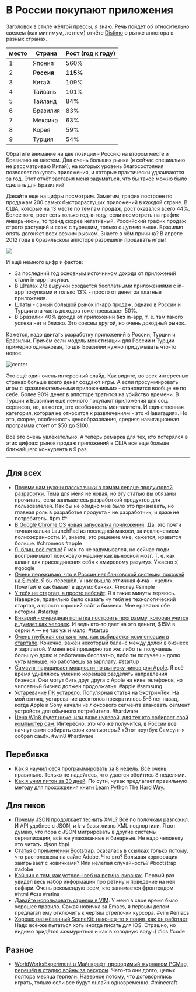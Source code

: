 # В России покупают приложения

Заголовок в стиле жёлтой прессы, я знаю. Речь пойдет об относительно свежем (как минимум, летнем) отчёте [Distimo](http://www.distimo.com/) о рынке аппстора в разных странах.

<table class="table table-striped"><thead><tr><th>место</th><th>Страна</th><th>Рост (год к году)</th></tr>
</thead><tbody><tr><td>1</td><td>Япония</td><td>560%</td></tr>
<tr><td>2</td><td><b>Россия</b></td><td><b>115%</b></td></tr>
<tr><td>3</td><td>Китай</td><td>109%</td></tr>
<tr><td>4</td><td>Тайвань</td><td>101%</td></tr>
<tr><td>5</td><td>Тайланд</td><td>84%</td></tr>
<tr><td>6</td><td>Бразилия</td><td>83%</td></tr>
<tr><td>7</td><td>Мексика</td><td>63%</td></tr>
<tr><td>8</td><td>Корея</td><td>59%</td></tr>
<tr><td>9</td><td>Турция</td><td>54%</td></tr></tbody></table>

Обратите внимание на две позиции - Россию на втором месте и Бразилию на шестом. Два очень больших рынка (я сейчас специально не рассматриваю Китай), на которых уровень благосостояния позволяет покупать приложения, и которые практически удваиваются за год. Этот отчёт заставил меня задуматься, что бы такое можно было сделать для Бразилии?

Давайте еще на цифры посмотрим. Заметим, график построен по продажам 200 самых быстрорастущих приложений в каждой стране.
 В США, которые на 13 месте по темпам продаж, рост оказался всего 44%. Более того, рост есть только год-к-году, если посмотреть на график январь-июнь, то тренд скорее негативный. Российский график продаж строго растущий и схож с турецким, только ощутимо выше. Бразилия опять догоняет всех резким рывком. Знаете в чём причина? В апреле 2012 года в бразильском аппсторе разрешили продавать игры!

<a href='http://img-fotki.yandex.ru/get/6504/9320383.8/0_7d0cc_dbb6c576_orig'><img src='http://img-fotki.yandex.ru/get/6504/9320383.8/0_7d0cc_dbb6c576_L'></a>

И ещё немного цифр и фактов:

* За последний год основным источником дохода от приложений стали in-app покупки.
* В Штатах 2/3 выручки создается бесплатными приложениями с in-app покупками и только 13% - просто от денег за платные приложения.
* Штаты - самый большой рынок in-app продаж, однако в России и Турции эта часть доходов тоже превышает 50%.
* В Бразилии 40% дохода от приложений **без** in-app, т. е. там такого успеха нет и близко. Это совсем другой, но очень доходный рынок.

Кажется, надо двигать разработку приложений в России, Турции и Бразилии. Причём если модель монетизации для России и Турции примерно одинаковая, то для Бразилии нужно придумывать что-то новое.

![center](http://img-fotki.yandex.ru/get/6508/9320383.8/0_7d0ce_f9b6822_orig)

Это ещё один очень интересный слайд. Как видите, во всех интересных странах больше всего денег создают игры. А если просуммировать игры с «развлекательными приложениями» - становится вообще не по себе. Более 90% денег в аппсторе тратится на убийство времени. В Турции и Бразилии ещё немного покупают приложения для соц. сервисов, но, кажется, это особенность менталитета. И единственная категория, которая не относится к развлечениям - это «Навигация». Но это, скорее, особенность ценообразования, средняя навигационная программа стоит от $50 до $100.

Всё это очень увлекательно. А теперь ремарка для тех, кто потерялся в этих цифрах: рынок продаж приложений в США всё еще больше ближайшего конкурента в 9 раз.

-----

## Для всех
* [Почему нам нужны рассказчики в самом сердце продуктовой разработки](http://uxmag.com/articles/why-we-need-storytellers-at-the-heart-of-product-development). Тема для меня не новая, но эту статью вы обязаны прочитать, если занимаетесь разработкой продуктов для пользователей. Как бы не обидно мне было это признавать, но главная роль в разработке продукта - не разработчик, и даже не потребитель. #pm #*
* [В Google Chrome OS новая запускалка приложений](http://chrome.blogspot.com/2012/08/a-new-apps-list-on-chrome-os.html). Да, это почти точная калька LaunchPad из последней макоси, за исключением полноэкранности. И, знаете, это решение мне, кажется, нравится больше. #chromeos #apple
* [Я, блин, всё гуглю!](http://wernah.com/2012/03/i-fucking-google-everything/) Я как-то не задумывался, но сейчас люди воспринимают поисковую машину как выносной мозг. Т. е. как шланг для присоединения себя к «мировому разуму». Ужасно :( #google
* [Очень переживаю, что в России нет банковской системы, похожей на Simple](https://www.simple.com/blog/Simple/announcing-goals/). Я бы перешёл. У них вышла отличная фича - «цели». Почитайте как бывает в других банках. #money #simple
* [У тебя не стартап, а просто вебсайт](http://blog.crranky.com/startup/your-startup-is-not-a-startup-its-just-a-website/). Я в такие минуты теряюсь. Наверное, правильно было сказать «у тебя не технологический стартап, а просто хороший сайт и бизнес». Мне нравятся обе истории. #startup
* [Викарий - очередная попытка построить программу, которая учится и думает как человек](http://techcrunch.com/2012/08/21/vicarious-good-ventures-funding/). И ведь кто-то дает на это деньги, $15М в серии А — не так уж и мало. #startup
* [Очень глубокая статья о том, как выбирается компенсация в стартапе](http://blog.keen.io/post/29904565692/how-i-negotiated-my-startup-compensation). Конечно, важен некоторый баланс между долей в бизнесе и зарплатой. У меня всё примерно так же: либо ты получаешь большую долю и работаешь бесплатно, либо ты получаешь долю *чуть* меньше, но работаешь за зарплату. #startup
* [Самсунг наращивает мощности по выпуску чипов для Apple](http://www.bbc.com/news/technology-19336147). Я всё время удивляюсь умению корейцев разделять направления бизнеса. Они могут бить друг друга с Apple на ниве телефонов, но чипсетный бизнес должен продолжатья. #apple #samsung
* [Устаревание ПК устарело](http://www.extremetech.com/computing/134760-pc-obsolescence-is-obsolete). Популярная статья на ЭкстримТек. На мой взгляд, устаревание десктопов прекратилось 5-6 лет назад, когда Apple и Sony начали из люксового сегмента атаковать сегмент устройств для обычного потребителя. #hardware
* [Цена Win8 будет ниже, или даже нулевой, для тех кто собирает свой компьютер сам](http://www.geek.com/articles/geek-pick/windows-8-gets-personal-use-license-for-anyone-building-their-own-pc-20120821/). Интересно, это что же получится, в России все начнут сами собирать свои компьютеры? «Этот ноутбук Самсунг я собрал сам!». #win8 #hardware

## Перебивка
* [Как я научил себя программировать за 8 недель](http://tech.yipit.com/2012/08/21/how-i-taught-myself-to-code-in-8-weeks/). Всё очень правильно. Только не надейтесь, что удастся обойтись 8 неделями.
* [Как я учил питон за 30 дней](http://rodriguezcommaj.com/python-in-30-days-halfway-there/). По сути, чувак предлагает правильную методу для прохождения книги Learn Python The Hard Way.

## Для гиков
* [Почему JSON продолжает теснить XML](http://blog.appfog.com/why-json-will-continue-to-push-xml-out-of-the-picture/)? Всё по полочкам разложил. И API удобнее с JSON, и k-v базы жизнь XML подпортили. Я вот думаю, что пора с JSON мигрировать в другие системы сериализации, всё же упакованные и бинарные. Не надо человеку это читать. #json #api
* [Статья о применении Bootstrap](http://www.adobe.com/devnet/html5/articles/twitter-bootstrap.html), оказалась в ссылках только потому, что расположена на сайте Adobe. Что это? Большая корпорация заигрывает с новичками? Или нелепая случайность? #bootstrap #adobe
* [Кайшин о том, как устроен веб на ретина-экранах](http://coding.smashingmagazine.com/2012/08/20/towards-retina-web/). Первый раз увидел весь набор информации про ретину и поведение на ней сафари. Очень рекомендую всем, кто занимается фронтендом. #html #css #retina
* [Давайте использовать стрелки в VIM](http://codingfearlessly.com/2012/08/21/vim-putting-arrows-to-use/). У меня в свое время было хорошее правило. Сажая новичка за Emacs, я первым делом предлагал ему отключить к чертям стрелочки курсора. #vim #emacs
* [Хорошо разжёванный SceneKit: наконец-то я понял, как он работает](http://iphonedevelopment.blogspot.com/2012/08/an-introduction-to-scenekit.html). Надо всё-же пытаться хоть иногда писать для iOS. Страшно, но видимо придётся зажмуриться и как в холодную воду :) #ios #code

## Разное
* [WorldWorksExperiment в Майнкрафт, проводимый журналом PCMag, перешёл в стадию войны за ресурсы](http://www.pcgamer.com/2012/08/21/minecraft-experiment-devolves-into-devastating-resource-war/). Чего-то они долго, целых полтора месяца терпели. Наверное потому, что договорились играть, только если все будут онлайн одновременно. #minecraft
